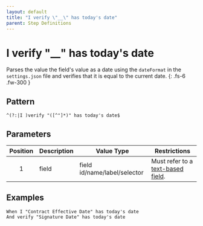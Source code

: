 ```yaml
---
layout: default
title: "I verify \"__\" has today's date"
parent: Step Definitions
---
```


# I verify "\_\_" has today's date

Parses the value the field's value as a date using the `dateFormat` in the `settings.json` file and verifies that it is equal to the current date.
{: .fs-6 .fw-300 }

## Pattern

```
^(?:|I )verify "([^"]*)" has today's date$
```

## Parameters

| Position | Description | Value Type                   | Restrictions                                                                             |
| :------: | ----------- | ---------------------------- | ---------------------------------------------------------------------------------------- |
|    1     | field       | field id/name/label/selector | Must refer to a [text-based field]({{site.baseurl}}/field_types.html#text-based-fields). |

## Examples

```gherkin
When I "Contract Effective Date" has today's date
And verify "Signature Date" has today's date
```